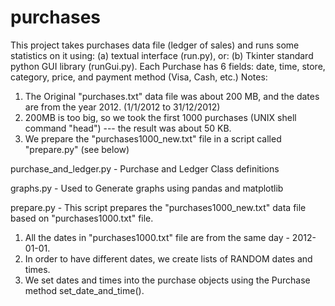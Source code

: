# purchases
This project takes purchases data file (ledger of sales) and runs some statistics on it using:
(a) textual interface (run.py), or:
(b) Tkinter standard python GUI library (runGui.py).
Each Purchase has 6 fields: date, time, store, category, price, and payment method (Visa, Cash, etc.)
Notes:
1. The Original "purchases.txt" data file was about 200 MB, and the dates are from the year 2012. (1/1/2012 to 31/12/2012)
2. 200MB is too big, so we took the first 1000 purchases (UNIX shell command "head") --- the result was about 50 KB.
3. We prepare the "purchases1000_new.txt" file in a script called "prepare.py" (see below)

purchase_and_ledger.py - Purchase and Ledger Class definitions

graphs.py - Used to Generate graphs using pandas and matplotlib

prepare.py - 
This script prepares the "purchases1000_new.txt" data file based on "purchases1000.txt" file.
1. All the dates in "purchases1000.txt" file are from the same day - 2012-01-01.
2. In order to have different dates, we create lists of RANDOM dates and times.
3. We set dates and times into the purchase objects using the Purchase method set_date_and_time().
